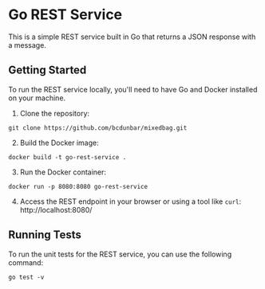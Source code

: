 # Go REST Service

This is a simple REST service built in Go that returns a JSON response with a message.

## Getting Started

To run the REST service locally, you'll need to have Go and Docker installed on your machine.


1. Clone the repository:

```
git clone https://github.com/bcdunbar/mixedbag.git
```

2. Build the Docker image:

```
docker build -t go-rest-service .
```

3. Run the Docker container:

```
docker run -p 8080:8080 go-rest-service
```

4. Access the REST endpoint in your browser or using a tool like `curl`: http://localhost:8080/


## Running Tests

To run the unit tests for the REST service, you can use the following command:

```
go test -v
```


